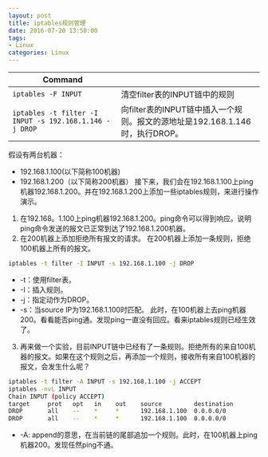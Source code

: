 ```yaml
---
layout: post
title: iptables规则管理
date: 2016-07-20 13:50:00
tags:
- Linux
categories: Linux
---
```



|                               Command                                   |                                                    |
| ----------------------------------------------------------------------- | -------------------------------------------------- |
| `iptables -F INPUT`                                                     | 清空filter表的INPUT链中的规则                        |
| `iptables -t filter -I INPUT -s 192.168.1.146 -j DROP`                  | 向filter表的INPUT链中插入一个规则。报文的源地址是192.168.1.146时，执行DROP。   |          





假设有两台机器：
* 192.168.1.100(以下简称100机器)
* 192.168.1.200（以下简称200机器）
接下来，我们会在192.168.1.100上ping机器192.168.1.200。并在192.168.1.200上添加一些iptables规则，来进行操作演示。

1. 在192.168。1.100上ping机器192.168.1.200。ping命令可以得到响应。说明ping命令发送的报文已正常到达了192.168.1.200机器。
2. 在200机器上添加拒绝所有报文的请求。
在200机器上添加一条规则，拒绝100机器上所有的报文。
```bash
iptables -t filter -I INPUT -s 192.168.1.100 -j DROP
```
* -t：使用filter表。
* -I：插入规则。
* -j：指定动作为DROP。
* -s：当source IP为192.168.1.100时匹配。
此时，在100机器上去ping机器200。看看能否ping通。发现ping一直没有回应。看来iptables规则已经生效了。
3. 再来做一个实验，目前INPUT链中已经有了一条规则。拒绝所有的来自100机器的报文。如果在这个规则之后，再添加一个规则，接收所有来自100机器的报文，会发生什么呢？
```bash
iptables -t filter -A INPUT -s 192.168.1.100 -j ACCEPT
iptables -nvL INPUT
Chain INPUT (policy ACCEPT)
target     prot   opt   in    out    source         destination
DROP       all    --    *     *      192.168.1.100  0.0.0.0/0
DROP       all    --    *     *      192.168.1.100  0.0.0.0/0
```
* -A: append的意思，在当前链的尾部追加一个规则。此时，在100机器上ping机器200。发现任然ping不通。
